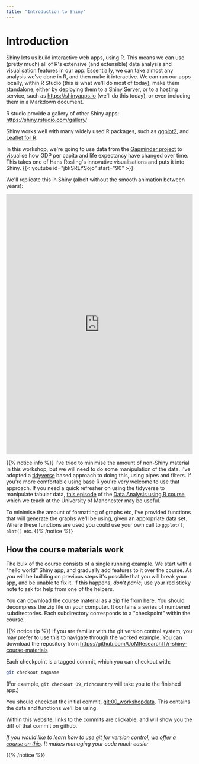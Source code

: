 ```yaml
---
title: "Introduction to Shiny"
---
```



# Introduction

Shiny lets us build interactive web apps, using R.   This means we can use (pretty much) all of R's extensive (and extensible) data analysis and visualisation features in our app.  Essentially, we can take almost any analysis we've done in R, and then make it interactive.   We can run our apps locally, within R Studio (this is what we'll do most of today), make them standalone, either by deploying them to a [Shiny Server](https://www.rstudio.com/products/shiny/shiny-server/), or to a hosting service, such as https://shinyapps.io (we'll do this today), or even including them in a Markdown document.

R studio provide a gallery of other Shiny apps: https://shiny.rstudio.com/gallery/

Shiny works well with many widely used R packages, such as [ggplot2](https://ggplot2.tidyverse.org/), and [Leaflet for R](https://rstudio.github.io/leaflet/).  

In this workshop, we're going to use data from the [Gapminder project](https://www.gapminder.org) to visualise how GDP per capita and life expectancy have changed over time.   This takes one of Hans Rosling's 
innovative visualisations and puts it into Shiny. 
{{< youtube id="jbkSRLYSojo" start="90" >}}

We'll replicate this in Shiny (albeit without the smooth animation between years):
<!--. A deployed version of the app is at https://mawds.shinyapps.io/worked_example/ -->

<iframe src="https://shinyapp.mawds.co.uk/app/worked_example/" style="border:none; width:100%;  height:700px"></iframe> 

{{% notice info %}}
I've tried to minimise the amount of non-Shiny material in this workshop, but we will need to do some manipulation of the data. I've adopted a [tidyverse](https://www.tidyverse.org/) based approach to doing this, using pipes and filters.  If you're more comfortable using base R you're very welcome to use that approach.   If you need a quick refresher on using the tidyverse to manipulate tabular data, [this episode](https://uomresearchit.github.io/r-tidyverse-intro/04-dplyr/) of the [Data Analysis using R course](https://uomresearchit.github.io/r-tidyverse-intro/), which we teach at the University of Manchester may be useful.
 
To minimise the amount of formatting of graphs etc, I've provided functions that will generate the graphs we'll be using, given an appropriate data set.  Where these functions are used you could use your own call to `ggplot()`, `plot()` etc.
{{% /notice %}}


## How the course materials work

The bulk of the course consists of a single running example.  We start with a "hello world" Shiny app, and gradually add features to it over the course. As you will be building on previous steps it's possible that you will break your app, and be unable to fix it.  If this happens, *don't panic*; use your red sticky note to ask for help from one of the helpers.  

You can download the course material as a zip file from [here](https://github.com/UoMResearchIT/r-shiny-course/raw/master/runningExample.zip).  You should decompress the zip file on your computer.  It contains a series of numbered subdirectories.  Each subdirectory corresponds to a "checkpoint" within the course.


{{% notice tip %}}
If you are familiar with the git version control system, you may prefer to use this to navigate through the worked example.   You can download the repository from https://github.com/UoMResearchIT/r-shiny-course-materials

Each checkpoint is a tagged commit, which you can checkout with:


```bash
git checkout tagname
```

(For example, `git checkout 09_richcountry` will take you to the finished app.)

You should checkout the initial commit, [git:00_workshopdata](https://github.com/UoMResearchIT/r-shiny-course-materials/commit/c24d957e61c1fcc90bee9cad7204a89a1cab882b).  This contains the data and functions we'll be using.

Within this website, links to the commits are clickable, and will show you the diff of that commit on github.  

*If you would like to learn how to use git for version control, [we offer a course on this](https://app.manchester.ac.uk/rgit).  It makes managing your code much easier*

{{% /notice %}}
